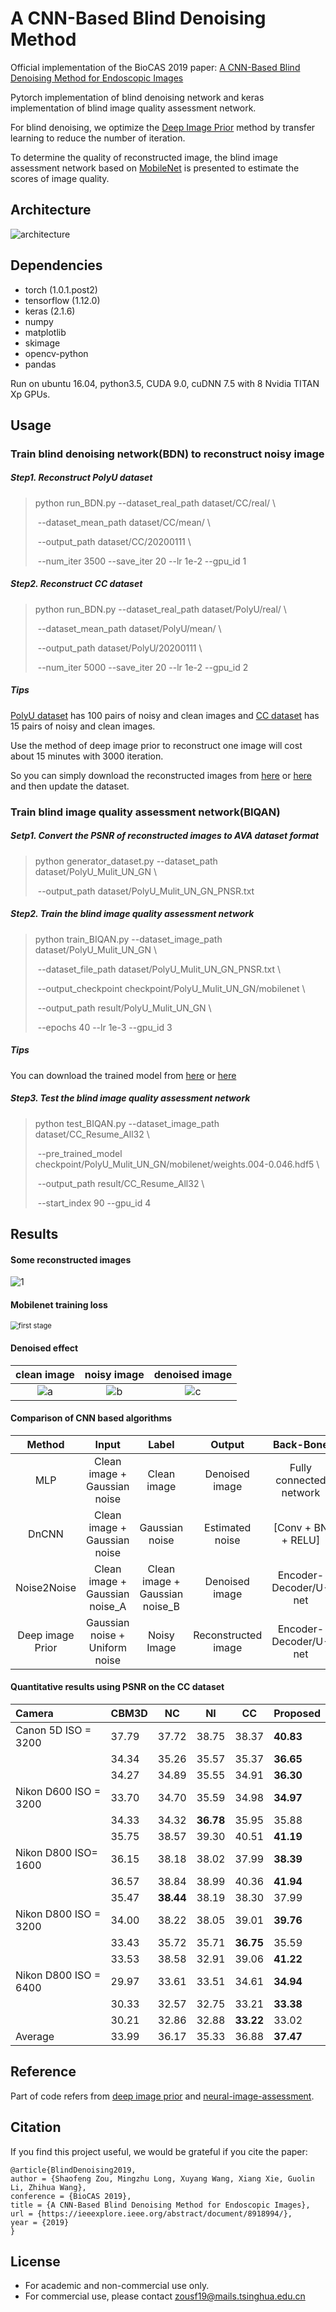 # A CNN-Based Blind Denoising Method

Official implementation of the BioCAS 2019 paper: [A CNN-Based Blind Denoising Method for Endoscopic Images](https://ieeexplore.ieee.org/document/8918994)

Pytorch implementation of blind denoising network and keras implementation of  blind image quality assessment network.

For blind denoising, we optimize the [Deep Image Prior](http://openaccess.thecvf.com/content_cvpr_2018/html/Ulyanov_Deep_Image_Prior_CVPR_2018_paper.html) method by transfer learning to reduce the number of iteration. 

To determine the quality of reconstructed image, the blind image assessment network based on [MobileNet](https://arxiv.org/abs/1704.04861) is presented to estimate the scores of image quality. 



## Architecture

![architecture](README/architecture.png)

## Dependencies

* torch (1.0.1.post2)
* tensorflow (1.12.0)
* keras (2.1.6)
* numpy
* matplotlib
* skimage
* opencv-python
* pandas

Run on ubuntu 16.04, python3.5, CUDA 9.0, cuDNN 7.5 with 8 Nvidia TITAN Xp  GPUs.



## Usage

### Train blind denoising network(BDN) to reconstruct noisy image

##### Step1. Reconstruct PolyU dataset

> python run_BDN.py   --dataset_real_path dataset/CC/real/ \
>
> ​         							 --dataset_mean_path dataset/CC/mean/ \
>
> ​         							 --output_path dataset/CC/20200111 \
>
> ​          							--num_iter 3500 --save_iter 20 --lr 1e-2 --gpu_id 1



##### Step2. Reconstruct CC dataset

> python run_BDN.py   --dataset_real_path dataset/PolyU/real/ \
>
> ​          							--dataset_mean_path dataset/PolyU/mean/ \
>
> ​          							--output_path dataset/PolyU/20200111 \
>
> ​          							--num_iter 5000 --save_iter 20 --lr 1e-2 --gpu_id 2



##### Tips

[PolyU dataset](https://github.com/csjunxu/PolyU-Real-World-Noisy-Images-Dataset) has 100 pairs of noisy and clean images and [CC dataset](https://github.com/woozzu/ccnoise) has 15 pairs of noisy and clean images.

Use the method of deep image prior to reconstruct one image will cost about 15 minutes with 3000 iteration. 

So you can simply download the reconstructed images from [here](https://cloud.tsinghua.edu.cn/f/7f514df294894194a2b6/?dl=1) or [here](https://pan.baidu.com/s/18Gj-mHPulmVI4__a35m2_w) and then update the dataset.



### Train blind image quality assessment network(BIQAN)

##### Setp1. Convert the PSNR of reconstructed images to AVA dataset format

> python generator_dataset.py  --dataset_path dataset/PolyU_Mulit_UN_GN \
>
> ​               										--output_path dataset/PolyU_Mulit_UN_GN_PNSR.txt



##### Step2. Train the blind image quality assessment network

> python train_BIQAN.py   --dataset_image_path dataset/PolyU_Mulit_UN_GN \
>
> ​            								--dataset_file_path dataset/PolyU_Mulit_UN_GN_PNSR.txt \
>
> ​            								--output_checkpoint checkpoint/PolyU_Mulit_UN_GN/mobilenet \
>
> ​            								--output_path result/PolyU_Mulit_UN_GN \
>
> ​            								--epochs 40 --lr 1e-3 --gpu_id 3



##### Tips

You can download the trained model from [here](https://cloud.tsinghua.edu.cn/f/9df314d8f71d4620b1f3/?dl=1) or [here](https://pan.baidu.com/s/1S8gzKCiDBE8VbNhTRSZngA)



##### Step3. Test the blind image quality assessment network

> python test_BIQAN.py --dataset_image_path dataset/CC_Resume_All32 \
>
> ​            							--pre_trained_model checkpoint/PolyU_Mulit_UN_GN/mobilenet/weights.004-0.046.hdf5 \
>
> ​           							 --output_path result/CC_Resume_All32 \
>
> ​           							 --start_index 90 --gpu_id 4



## Results

#### Some reconstructed images

![1](README/result1.png)



#### Mobilenet training loss

<img src="result\PolyU_Mulit_UN_GN\first stage.png" alt="first stage" style="zoom: 80%;" />



#### Denoised effect

|             clean image              |             noisy image              |                        denoised image                        |
| :----------------------------------: | :----------------------------------: | :----------------------------------------------------------: |
| ![a](README/d800_iso1600_2_mean.png) | ![b](README/d800_iso1600_2_real.png) | <img src="README/d800_iso1600_2_BIQAN.png" alt="c" style="zoom:100%;" /> |



#### Comparison of CNN based algorithms

|      Method      |             Input              |             Label              |       Output        |        Back-Bone        |
| :--------------: | :----------------------------: | :----------------------------: | :-----------------: | :---------------------: |
|       MLP        |  Clean image + Gaussian noise  |          Clean image           |   Denoised image    | Fully connected network |
|      DnCNN       |  Clean image + Gaussian noise  |         Gaussian noise         |   Estimated noise   |   [Conv + BN + RELU]    |
|   Noise2Noise    | Clean image + Gaussian noise_A | Clean image + Gaussian noise_B |   Denoised image    |  Encoder-Decoder/U-net  |
| Deep image Prior | Gaussian noise + Uniform noise |          Noisy Image           | Reconstructed image |  Encoder-Decoder/U-net  |



#### Quantitative results using PSNR on the CC dataset

| Camera                | CBM3D | NC        | NI        | CC        | Proposed  |
| :-------------------- | ----- | --------- | --------- | --------- | --------- |
| Canon 5D ISO = 3200   | 37.79 | 37.72     | 38.75     | 38.37     | **40.83** |
|                       | 34.34 | 35.26     | 35.57     | 35.37     | **36.65** |
|                       | 34.27 | 34.89     | 35.55     | 34.91     | **36.30** |
| Nikon D600 ISO = 3200 | 33.70 | 34.70     | 35.59     | 34.98     | **34.97** |
|                       | 34.33 | 34.32     | **36.78** | 35.95     | 35.88     |
|                       | 35.75 | 38.57     | 39.30     | 40.51     | **41.19** |
| Nikon D800 ISO= 1600  | 36.15 | 38.18     | 38.02     | 37.99     | **38.39** |
|                       | 36.57 | 38.84     | 38.99     | 40.36     | **41.94** |
|                       | 35.47 | **38.44** | 38.19     | 38.30     | 37.99     |
| Nikon D800 ISO = 3200 | 34.00 | 38.22     | 38.05     | 39.01     | **39.76** |
|                       | 33.43 | 35.72     | 35.71     | **36.75** | 35.59     |
|                       | 33.53 | 38.58     | 32.91     | 39.06     | **41.22** |
| Nikon D800 ISO = 6400 | 29.97 | 33.61     | 33.51     | 34.61     | **34.94** |
|                       | 30.33 | 32.57     | 32.75     | 33.21     | **33.38** |
|                       | 30.21 | 32.86     | 32.88     | **33.22** | 33.02     |
| Average               | 33.99 | 36.17     | 35.33     | 36.88     | **37.47** |



## Reference

Part of code refers from [deep image prior](https://github.com/DmitryUlyanov/deep-image-prior) and [neural-image-assessment](https://github.com/titu1994/neural-image-assessment).



## Citation

If you find this project useful, we would be grateful if you cite the paper:

```
@article{BlindDenoising2019,
author = {Shaofeng Zou, Mingzhu Long, Xuyang Wang, Xiang Xie, Guolin Li, Zhihua Wang},
conference = {BioCAS 2019},
title = {A CNN-Based Blind Denoising Method for Endoscopic Images},
url = {https://ieeexplore.ieee.org/abstract/document/8918994/},
year = {2019}
}
```

## License

- For academic and non-commercial use only.
- For commercial use, please contact zousf19@mails.tsinghua.edu.cn